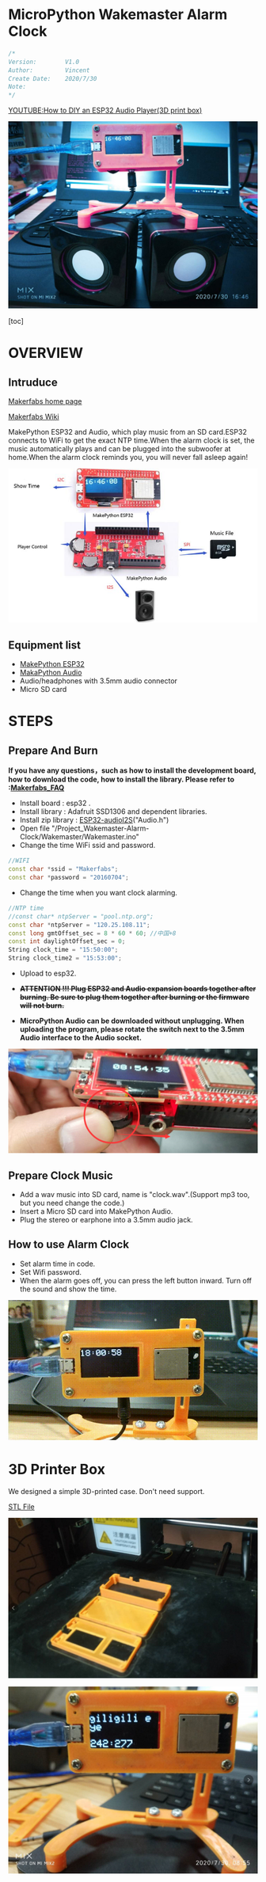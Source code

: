 # MicroPython Wakemaster Alarm Clock

```c++
/*
Version:		V1.0
Author:			Vincent
Create Date:	2020/7/30
Note:
*/
```

[YOUTUBE:How to DIY an ESP32 Audio Player(3D print box)](https://youtu.be/uyHbnU4p6tc)


![main](md_pic/main.jpg)

[toc]

# OVERVIEW

## Intruduce

[Makerfabs home page](https://www.makerfabs.com/)

[Makerfabs Wiki](https://makerfabs.com/wiki/index.php?title=Main_Page)

MakePython ESP32 and Audio, which play music from an SD card.ESP32 connects to WiFi to get the exact NTP time.When the alarm clock is set, the music automatically plays and can be plugged into the subwoofer at home.When the alarm clock reminds you, you will never fall asleep again!



![oversee](md_pic/oversee.jpg)

## Equipment list

- [MakePython ESP32](https://www.makerfabs.com/wiki/index.php?title=MakePython_ESP32)
- [MakaPython Audio](https://www.makerfabs.com/wiki/index.php?title=MakaPython_Audio)
- Audio/headphones with 3.5mm audio connector
- Micro SD card

# STEPS

## Prepare And Burn

**If you have any questions，such as how to install the development board, how to download the code, how to install the library. Please refer to :[Makerfabs_FAQ](https://github.com/Makerfabs/Makerfabs_FAQ)**

- Install board : esp32 .
- Install library : Adafruit SSD1306 and dependent libraries.
- Install zip library : [ESP32-audioI2S](https://github.com/schreibfaul1/ESP32-audioI2S)("Audio.h")
- Open file "/Project_Wakemaster-Alarm-Clock/Wakemaster/Wakemaster.ino"
- Change the time WiFi ssid and password.

```c++
//WIFI
const char *ssid = "Makerfabs";
const char *password = "20160704";
```

- Change the time when you want clock alarming.

```c++
//NTP time
//const char* ntpServer = "pool.ntp.org";
const char *ntpServer = "120.25.108.11";
const long gmtOffset_sec = 8 * 60 * 60; //中国+8
const int daylightOffset_sec = 0;
String clock_time = "15:50:00";
String clock_time2 = "15:53:00";
```

- Upload to esp32.


- **~~ATTENTION !!! Plug ESP32 and Audio expansion boards together after burning. Be sure to plug them together after burning or the firmware will not burn.~~** 
- **MicroPython Audio can be downloaded without unplugging. When uploading the program, please rotate the switch next to the 3.5mm Audio interface to the Audio socket.**

![Without_plug](md_pic/Without_plug.png)

## Prepare Clock Music

- Add a wav music into SD card, name is "clock.wav".(Support mp3 too, but you need change the code.)
- Insert a Micro SD card into MakePython Audio.
- Plug the stereo or earphone into a 3.5mm audio jack.

## How to use Alarm Clock

- Set alarm time in code.
- Set Wifi password.
- When the alarm goes off, you can press the left button inward. Turn off the sound and show the time.

![alarm](md_pic/alarm.gif)

# 3D Printer Box

We designed a simple 3D-printed case. Don't need support.

[STL File](https://github.com/Makerfabs/Project_MakePython_Audio_Music/)

![3d1](md_pic/3d1.png)

![3d1](md_pic/3d2.png)
